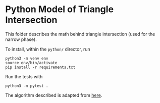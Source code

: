 # Python Model of Triangle Intersection

This folder describes the math behind triangle intersection (used for the narrow phase).

To install, within the `python/` director, run
```
python3 -m venv env
source env/bin/activate
pip install -r requirements.txt
```

Run the tests with
```
python3 -m pytest .
```

The algorithm described is adapted from [here](https://web.stanford.edu/class/cs277/resources/papers/Moller1997b.pdf).
